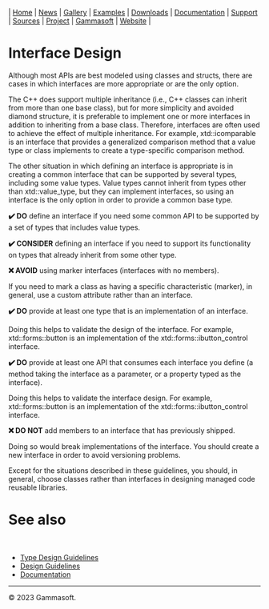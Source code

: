 | [Home](home.md) | [News](news.md) | [Gallery](gallery.md) | [Examples](examples.md) | [Downloads](downloads.md) | [Documentation](documentation.md) | [Support](support.md) | [Sources](https://github.com/gammasoft71/xtd) | [Project](https://sourceforge.net/projects/xtdpro/) | [Gammasoft](gammasoft.md) | [Website](https://gammasoft71.wixsite.com/xtdpro) |

# Interface Design

Although most APIs are best modeled using classes and structs, there are cases in which interfaces are more appropriate or are the only option.

The C++ does support multiple inheritance (i.e., C++ classes can inherit from more than one base class), but for more simplicity and avoided diamond structure, it is preferable to implement one or more interfaces in addition to inheriting from a base class. Therefore, interfaces are often used to achieve the effect of multiple inheritance. For example, xtd::icomparable is an interface that provides a generalized comparison method that a value type or class implements to create a type-specific comparison method.

The other situation in which defining an interface is appropriate is in creating a common interface that can be supported by several types, including some value types. Value types cannot inherit from types other than xtd::value_type, but they can implement interfaces, so using an interface is the only option in order to provide a common base type.

**✔️ DO** define an interface if you need some common API to be supported by a set of types that includes value types.

**✔️ CONSIDER** defining an interface if you need to support its functionality on types that already inherit from some other type.

**❌ AVOID** using marker interfaces (interfaces with no members).

If you need to mark a class as having a specific characteristic (marker), in general, use a custom attribute rather than an interface.

**✔️ DO** provide at least one type that is an implementation of an interface.

Doing this helps to validate the design of the interface. For example, xtd::forms::button is an implementation of the xtd::forms::ibutton_control interface.

**✔️ DO** provide at least one API that consumes each interface you define (a method taking the interface as a parameter, or a property typed as the interface).

Doing this helps to validate the interface design. For example, xtd::forms::button is an implementation of the xtd::forms::ibutton_control interface.

**❌ DO NOT** add members to an interface that has previously shipped.

Doing so would break implementations of the interface. You should create a new interface in order to avoid versioning problems.

Except for the situations described in these guidelines, you should, in general, choose classes rather than interfaces in designing managed code reusable libraries.

# See also
​
* [Type Design Guidelines](type_design_guidelines.md)
* [Design Guidelines](design_guidelines.md)
* [Documentation](documentation.md)

______________________________________________________________________________________________

© 2023 Gammasoft.

